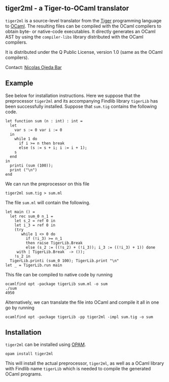 tiger2ml - a Tiger-to-OCaml translator
----------------------------------------

`tiger2ml` is a source-level translator from the [Tiger][] programming language
to [OCaml][].  The resulting files can be compiled with the OCaml compilers to
obtain byte- or native-code executables.  It directly generates an OCaml AST by
using the `compiler-libs` library distributed with the OCaml compilers.

It is distributed under the Q Public License, version 1.0 (same as the OCaml
compilers).

Contact: [Nicolas Ojeda Bar][]

[Nicolas Ojeda Bar]: n.oje.bar@gmail.com
[Tiger]: http://www.cs.princeton.edu/~appel/modern/ml/
[OCaml]: http://ocaml.org

## Example

See below for installation instructions.  Here we suppose that the preprocessor
`tiger2ml` and its accompanying Findlib library `tigerLib` has been successfully
installed.  Suppose that `sum.tig` contains the following code.

    let function sum (n : int) : int =
      let
        var s := 0 var i := 0
      in
        while 1 do
          if i >= n then break
          else (s := s + i; i := i + 1);
        s
      end
    in
      printi (sum (100));
      print ("\n")
    end

We can run the preprocessor on this file

    tiger2ml sum.tig > sum.ml

The file `sum.ml` will contain the following.

    let main () =
      let rec sum_0 n_1 =
        let s_2 = ref 0 in
        let i_3 = ref 0 in
        (try
           while 1 <> 0 do
             if (!i_3) >= n_1
             then raise TigerLib.Break
             else (s_2 := ((!s_2) + (!i_3)); i_3 := ((!i_3) + 1)) done
         with | TigerLib.Break  -> ());
        !s_2 in
      TigerLib.printi (sum_0 100); TigerLib.print "\n"
    let _ = TigerLib.run main

This file can be compiled to native code by running

    ocamlfind opt -package tigerLib sum.ml -o sum
    ./sum
    4950

Alternatively, we can translate the file into OCaml and compile it all in one go
by running

    ocamlfind opt -package tigerLib -pp tiger2ml -impl sum.tig -o sum

## Installation

`tiger2ml` can be installed using [OPAM][].

    opam install tiger2ml

This will install the actual preprocessor, `tiger2ml`, as well as a OCaml
library with Findlib name `tigerLib` which is needed to compile the generated
OCaml programs.

[OPAM]: https://opam.ocaml.org

